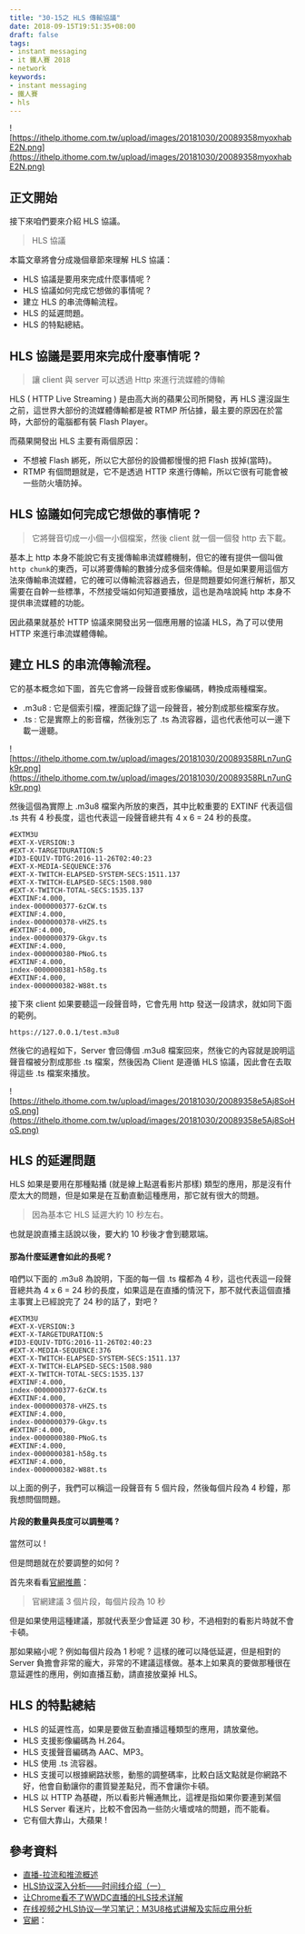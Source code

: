 ```yaml
---
title: "30-15之 HLS 傳輸協議"
date: 2018-09-15T19:51:35+08:00
draft: false
tags: 
- instant messaging   
- it 鐵人賽 2018
- network
keywords:
- instant messaging 
- 鐵人賽
- hls
---
```


![https://ithelp.ithome.com.tw/upload/images/20181030/20089358myoxhabE2N.png](https://ithelp.ithome.com.tw/upload/images/20181030/20089358myoxhabE2N.png)

## 正文開始
接下來咱們要來介紹 HLS 協議。

> HLS 協議

本篇文章將會分成幾個章節來理解 HLS 協議：

* HLS 協議是要用來完成什麼事情呢 ?
* HLS 協議如何完成它想做的事情呢 ?
* 建立 HLS 的串流傳輸流程。 
* HLS 的延遲問題。
* HLS 的特點總結。

## HLS 協議是要用來完成什麼事情呢 ?

> 讓 client 與 server 可以透過 Http 來進行流媒體的傳輸

HLS ( HTTP Live Streaming ) 是由高大尚的蘋果公司所開發，再 HLS 還沒誕生之前，這世界大部份的流媒體傳輸都是被 RTMP 所佔據，最主要的原因在於當時，大部份的電腦都有裝 Flash Player。

而蘋果開發出 HLS 主要有兩個原因：

* 不想被 Flash 綁死，所以它大部份的設備都慢慢的把 Flash 拔掉(當時)。
* RTMP 有個問題就是，它不是透過 HTTP 來進行傳輸，所以它很有可能會被一些防火墻防掉。

## HLS 協議如何完成它想做的事情呢 ?

> 它將聲音切成一小個一小個檔案，然後 client 就一個一個發 http 去下載。

基本上 http 本身不能說它有支援傳輸串流媒體機制，但它的確有提供一個叫做`http chunk`的東西，可以將要傳輸的數據分成多個來傳輸。但是如果要用這個方法來傳輸串流媒體，它的確可以傳輸流容器過去，但是問題要如何進行解析，那又需要在自幹一些標準，不然接受端如何知道要播放，這也是為啥說純 http 本身不提供串流媒體的功能。

因此蘋果就基於 HTTP 協議來開發出另一個應用層的協議 HLS，為了可以使用 HTTP 來進行串流媒體傳輸。

## 建立 HLS 的串流傳輸流程。 

它的基本概念如下圖，首先它會將一段聲音或影像編碼，轉換成兩種檔案。

* .m3u8 : 它是個索引檔，裡面記錄了這一段聲音，被分割成那些檔案存放。
* .ts : 它是實際上的影音檔，然後別忘了 .ts 為流容器，這也代表他可以一邊下載一邊聽。

![https://ithelp.ithome.com.tw/upload/images/20181030/20089358RLn7unGk9r.png](https://ithelp.ithome.com.tw/upload/images/20181030/20089358RLn7unGk9r.png)

然後這個為實際上 .m3u8 檔案內所放的東西，其中比較重要的 EXTINF 代表這個 .ts 共有 4 秒長度，這也代表這一段聲音總共有 4 x 6 = 24 秒的長度。

```
#EXTM3U
#EXT-X-VERSION:3
#EXT-X-TARGETDURATION:5
#ID3-EQUIV-TDTG:2016-11-26T02:40:23
#EXT-X-MEDIA-SEQUENCE:376
#EXT-X-TWITCH-ELAPSED-SYSTEM-SECS:1511.137
#EXT-X-TWITCH-ELAPSED-SECS:1508.980
#EXT-X-TWITCH-TOTAL-SECS:1535.137
#EXTINF:4.000,
index-0000000377-6zCW.ts
#EXTINF:4.000,
index-0000000378-vHZS.ts
#EXTINF:4.000,
index-0000000379-Gkgv.ts
#EXTINF:4.000,
index-0000000380-PNoG.ts
#EXTINF:4.000,
index-0000000381-h58g.ts
#EXTINF:4.000,
index-0000000382-W88t.ts
```

接下來 client 如果要聽這一段聲音時，它會先用 http 發送一段請求，就如同下面的範例。

```
https://127.0.0.1/test.m3u8
```

然後它的過程如下，Server 會回傳個 .m3u8 檔案回來，然後它的內容就是說明這聲音檔被分割成那些 .ts 檔案，然後因為 Client 是遵循 HLS 協議，因此會在去取得這些 .ts 檔案來播放。

![https://ithelp.ithome.com.tw/upload/images/20181030/20089358e5Aj8SoHoS.png](https://ithelp.ithome.com.tw/upload/images/20181030/20089358e5Aj8SoHoS.png)

## HLS 的延遲問題

HLS 如果是要用在那種點播 (就是線上點選看影片那樣) 類型的應用，那是沒有什麼太大的問題，但是如果是在互動直動這種應用，那它就有很大的問題。

> 因為基本它 HLS 延遲大約 10 秒左右。

也就是說直播主話說以後，要大約 10 秒後才會到聽眾端。

#### 那為什麼延遲會如此的長呢 ? 

咱們以下面的 .m3u8 為說明，下面的每一個 .ts 檔都為 4 秒，這也代表這一段聲音總共為 4 x 6 = 24 秒的長度，如果這是在直播的情況下，那不就代表這個直播主事實上已經說完了 24 秒的話了，對吧 ?

```
#EXTM3U
#EXT-X-VERSION:3
#EXT-X-TARGETDURATION:5
#ID3-EQUIV-TDTG:2016-11-26T02:40:23
#EXT-X-MEDIA-SEQUENCE:376
#EXT-X-TWITCH-ELAPSED-SYSTEM-SECS:1511.137
#EXT-X-TWITCH-ELAPSED-SECS:1508.980
#EXT-X-TWITCH-TOTAL-SECS:1535.137
#EXTINF:4.000,
index-0000000377-6zCW.ts
#EXTINF:4.000,
index-0000000378-vHZS.ts
#EXTINF:4.000,
index-0000000379-Gkgv.ts
#EXTINF:4.000,
index-0000000380-PNoG.ts
#EXTINF:4.000,
index-0000000381-h58g.ts
#EXTINF:4.000,
index-0000000382-W88t.ts
```

以上面的例子，我們可以稱這一段聲音有 5 個片段，然後每個片段為 4 秒鐘，那我想問個問題。

#### 片段的數量與長度可以調整嗎 ? 

當然可以 ! 

但是問題就在於要調整的如何 ?

首先來看看[官網推薦](https://developer.apple.com/library/archive/documentation/NetworkingInternet/Conceptual/StreamingMediaGuide/Introduction/Introduction.html#//apple_ref/doc/uid/TP40008332-CH1-SW1)：

> 官網建議 3 個片段，每個片段為 10 秒

但是如果使用這種建議，那就代表至少會延遲 30 秒，不過相對的看影片時就不會卡頓。

那如果縮小呢 ? 例如每個片段為 1 秒呢 ? 這樣的確可以降低延遲，但是相對的 Server 負擔會非常的龐大，非常的不建議這樣做。基本上如果真的要做那種很在意延遲性的應用，例如直播互動，請直接放棄掉 HLS。

## HLS 的特點總結

* HLS 的延遲性高，如果是要做互動直播這種類型的應用，請放棄他。
* HLS 支援影像編碼為 H.264。
* HLS 支援聲音編碼為 AAC、MP3。
* HLS 使用 .ts 流容器。
* HLS 支援可以根據網路狀態，動態的調整碼率，比較白話文點就是你網路不好，他會自動讓你的畫質變差點兒，而不會讓你卡頓。
* HLS 以 HTTP 為基礎，所以看影片暢通無比，這裡是指如果你要連到某個 HLS Server 看迷片，比較不會因為一些防火墻或啥的問題，而不能看。
* 它有個大靠山，大蘋果 !

## 參考資料

* [直播-拉流和推流概述](https://www.jianshu.com/p/b520c2a9b795)
* [HLS协议深入分析——时间线介绍（一）](https://blog.csdn.net/wutong_login/article/details/50601488)
* [让Chrome看不了WWDC直播的HLS技术详解](http://support.upyun.com/hc/kb/article/1055195)
* [在线视频之HLS协议—学习笔记：M3U8格式讲解及实际应用分析](http://www.eduve.org/knowledge/732)
* [官網](https://developer.apple.com/library/archive/documentation/NetworkingInternet/Conceptual/StreamingMediaGuide/Introduction/Introduction.html#//apple_ref/doc/uid/TP40008332-CH1-SW1)：
